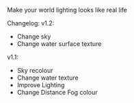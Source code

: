 Make your world lighting looks like real life

Changelog:
v1.2:
- Change sky 
- Change water surface texture

v1.1:
- Sky recolour
- Change water texture
- Improve Lighting
- Change Distance Fog colour
